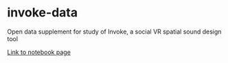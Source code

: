 # invoke-data
Open data supplement for study of Invoke, a social VR spatial sound design tool

[Link to notebook page](https://adjuvant.github.io/invoke-data/SpatialFormation.ipynb)
